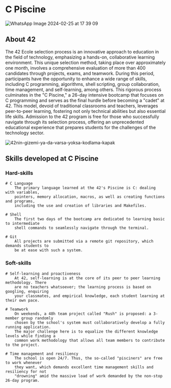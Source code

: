 # C Piscine
![WhatsApp Image 2024-02-25 at 17 39 09](https://github.com/Yixnova/42_Piscine/assets/125765283/a22ef75e-c660-4d10-a2e7-06fe2f0c7349)
## About 42
The 42 Ecole selection process is an innovative approach to education in the field of technology, emphasizing a hands-on, collaborative learning environment. This unique selection method, taking place over approximately one month, involves a comprehensive evaluation of more than 400 candidates through projects, exams, and teamwork. During this period, participants have the opportunity to enhance a wide range of skills, including C programming, algorithms, shell scripting, group collaboration, time management, and self-learning, among others. This rigorous process culminates in the "C Piscine," a 26-day intensive bootcamp that focuses on C programming and serves as the final hurdle before becoming a "cadet" at 42. This model, devoid of traditional classrooms and teachers, leverages peer-to-peer learning, fostering not only technical abilities but also essential life skills. Admission to the 42 program is free for those who successfully navigate through its selection process, offering an unprecedented educational experience that prepares students for the challenges of the technology sector.

![42nin-gizemi-ya-da-varsa-yoksa-kodlama-kapak](https://github.com/Yixnova/42_Piscine/assets/125765283/897a53bd-5655-4c9a-bef1-d82dcc1028c6)


## Skills developed at C Piscine

### Hard-skills
	# C Language
		The primary language learned at the 42's Piscine is C: dealing with variables,
		pointers, memory allocation, macros, as well as creating functions and programs,
		including the use and creation of libraries and Makefiles.

	# Shell
		The first two days of the bootcamp are dedicated to learning basic to intermediate
		shell commands to seamlessly navigate through the terminal.

	# Git
		All projects are submitted via a remote git repository, which demands students to
		be at ease with such a system.

### Soft-skills
	# Self-learning and proactiveness
		At 42, self-learning is at the core of its peer to peer learning methodology. There
		are no teachers whatsoever; the learning process is based on googling, enquiring
		your classmates, and empirical knowledge, each student learning at their own pace.

	# Teamwork
		On weekends, a 48h team project called "Rush" is proposed: a 3-member group randomly
		chosen by the school's system must collaboratively develop a fully running application.
		The major challenge here is to equalize the different knowledge levels while finding a
		common work methodology that allows all team members to contribute to the project.

	# Time management and resiliency
		The school is open 24/7. Thus, the so-called "pisciners" are free to work whenever
		they want, which demands excellent time management skills and resiliency for not
		"drowning" amid the massive load of work demanded by the non-stop 26-day program.
